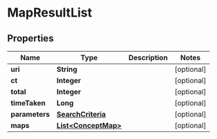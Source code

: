 

# MapResultList


## Properties

| Name | Type | Description | Notes |
|------------ | ------------- | ------------- | -------------|
|**uri** | **String** |  |  [optional] |
|**ct** | **Integer** |  |  [optional] |
|**total** | **Integer** |  |  [optional] |
|**timeTaken** | **Long** |  |  [optional] |
|**parameters** | [**SearchCriteria**](SearchCriteria.md) |  |  [optional] |
|**maps** | [**List&lt;ConceptMap&gt;**](ConceptMap.md) |  |  [optional] |



